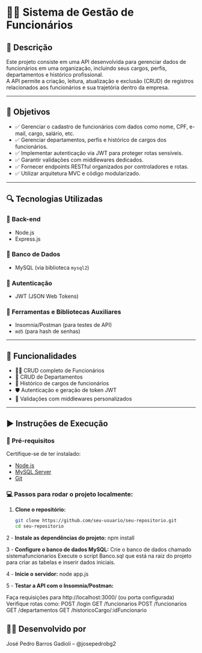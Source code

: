 # 🧑‍💼 Sistema de Gestão de Funcionários

## 📌 Descrição

Este projeto consiste em uma API desenvolvida para gerenciar dados de funcionários em uma organização, incluindo seus cargos, perfis, departamentos e histórico profissional.  
A API permite a criação, leitura, atualização e exclusão (CRUD) de registros relacionados aos funcionários e sua trajetória dentro da empresa.

---

## 🎯 Objetivos

- ✅ Gerenciar o cadastro de funcionários com dados como nome, CPF, e-mail, cargo, salário, etc.
- ✅ Gerenciar departamentos, perfis e histórico de cargos dos funcionários.
- ✅ Implementar autenticação via JWT para proteger rotas sensíveis.
- ✅ Garantir validações com middlewares dedicados.
- ✅ Fornecer endpoints RESTful organizados por controladores e rotas.
- ✅ Utilizar arquitetura MVC e código modularizado.

---

## 🔍 Tecnologias Utilizadas

### 🔹 Back-end
- Node.js
- Express.js

### 🔹 Banco de Dados
- MySQL (via biblioteca `mysql2`)

### 🔹 Autenticação
- JWT (JSON Web Tokens)

### 🔹 Ferramentas e Bibliotecas Auxiliares
- Insomnia/Postman (para testes de API)
- `md5` (para hash de senhas)

---

## 🧪 Funcionalidades

- 👨‍💼 CRUD completo de Funcionários  
- 🏢 CRUD de Departamentos  
- 🧾 Histórico de cargos de funcionários  
- 🛡 Autenticação e geração de token JWT  
- 📜 Validações com middlewares personalizados  

---

## ▶️ Instruções de Execução

### 🔧 Pré-requisitos

Certifique-se de ter instalado:

- [Node.js](https://nodejs.org/)
- [MySQL Server](https://www.mysql.com/)
- [Git](https://git-scm.com/)

### 💻 Passos para rodar o projeto localmente:

1. **Clone o repositório:**
   ```bash
   git clone https://github.com/seu-usuario/seu-repositorio.git
   cd seu-repositorio

2 - **Instale as dependências do projeto:**
  npm install


3 - **Configure o banco de dados MySQL:**
  Crie o banco de dados chamado sistemafuncionarios
  Execute o script Banco.sql que está na raiz do projeto para criar as tabelas e inserir dados iniciais.


4 - **Inicie o servidor:**
  node app.js


5 - **Testar a API com o Insomnia/Postman:**

  Faça requisições para http://localhost:3000/ (ou porta configurada)
  Verifique rotas como:
  POST /login
  GET /funcionarios
  POST /funcionarios
  GET /departamentos
  GET /historicoCargo/:idFuncionario


## 👨‍💻 Desenvolvido por
José Pedro Barros Gadioli – @josepedrobg2

